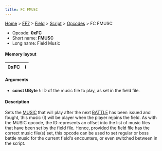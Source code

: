 ```yaml
---
title: FC FMUSC
---
```


[Home](Main%20Page.md) > [FF7](FF7.md) > [Field](FF7/Field.md) > [Script](FF7/Field/Script.md) > [Opcodes](FF7/Field/Script/Opcodes.md) > FC FMUSC

-   Opcode: **0xFC**
-   Short name: **FMUSC**
-   Long name: Field Music

#### Memory layout

| 0xFC | *I* |
|------|-----|

#### Arguments

-   **const UByte** *I*: ID of the music file to play, as set in the
    field file.

#### Description

Sets the [MUSIC][] that will play after the next [BATTLE][] has been
issued and fought, this music (I) will be player when the player rejoins
the field. As with the MUSIC opcode, the ID represents an offset into
the list of music files that have been set by the field file. Hence,
provided the field file has the correct music file(s) set, this opcode
can be used to set regular or boss battle music for the current field's
encounters, or even switched between in the script.

  [MUSIC]: FF7/Field/Script/Opcodes/F0%20MUSIC.md "wikilink"
  [BATTLE]: FF7/Field/Script/Opcodes/70%20BATTLE.md "wikilink"

